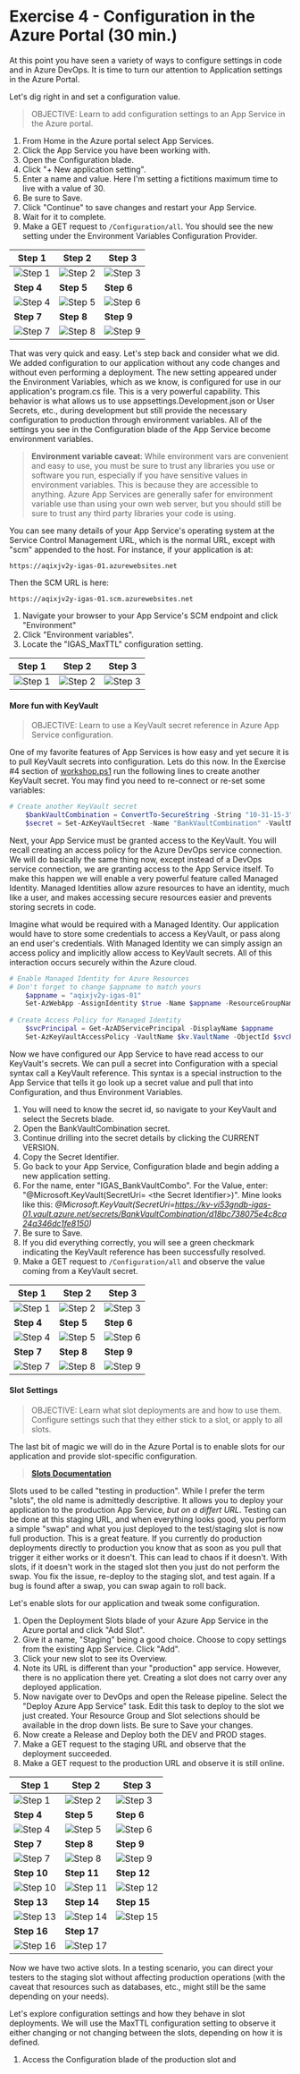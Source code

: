 # Exercise 4 - Configuration in the Azure Portal (30 min.)

At this point you have seen a variety of ways to configure settings in code and in Azure DevOps. It is time to turn our attention to Application settings in the Azure Portal.

Let's dig right in and set a configuration value.

> OBJECTIVE: Learn to add configuration settings to an App Service in the Azure portal.

1. From Home in the Azure portal select App Services.
1. Click the App Service you have been working with.
1. Open the Configuration blade.
1. Click "+ New application setting".
1. Enter a name and value. Here I'm setting a fictitions maximum time to live with a value of 30.
1. Be sure to Save.
1. Click "Continue" to save changes and restart your App Service.
1. Wait for it to complete.
1. Make a GET request to `/Configuration/all`. You should see the new setting under the Environment Variables Configuration Provider. 


 | Step 1 | Step 2 | Step 3 | 
 | --- | --- | --- |
| ![Step 1](./img/portal_settings_1.png) | ![Step 2](./img/portal_settings_2.png) | ![Step 3](./img/portal_settings_3.png) |
 | **Step 4** | **Step 5** | **Step 6** | 
| ![Step 4](./img/portal_settings_4.png) | ![Step 5](./img/portal_settings_5.png) | ![Step 6](./img/portal_settings_6.png) |
 | **Step 7** | **Step 8** | **Step 9** | 
 | ![Step 7](./img/portal_settings_7.png) | ![Step 8](./img/portal_settings_8.png) | ![Step 9](./img/portal_settings_9.png) |

 That was very quick and easy. Let's step back and consider what we did.
 We added configuration to our application without any code changes and without even performing a deployment. The new setting appeared under the Environment Variables, which as we know, is configured for use in our application's program.cs file. This is a very powerful capability. This behavior is what allows us to use appsettings.Development.json or User Secrets, etc., during development but still provide the necessary configuration to production through environment variables. All of the settings you see in the Configuration blade of the App Service become environment variables.

 > **Environment variable caveat**: While environment vars are convenient and easy to use, you must be sure to trust any libraries you use or software you run, especially if you have sensitive values in environment variables. This is because they are accessible to anything. Azure App Services are generally safer for environment variable use than using your own web server, but you should still be sure to trust any third party libraries your code is using.

 You can see many details of your App Service's operating system at the Service Control Management URL, which is the normal URL, except with "scm" appended to the host. For instance, if your application is at:

    https://aqixjv2y-igas-01.azurewebsites.net
Then the SCM URL is here:

    https://aqixjv2y-igas-01.scm.azurewebsites.net

1. Navigate your browser to your App Service's SCM endpoint and click "Environment"
1. Click "Environment variables".
1. Locate the "IGAS_MaxTTL" configuration setting.


  | Step 1 | Step 2 | Step 3 | 
 | --- | --- | --- |
| ![Step 1](./img/kudu_1.png) | ![Step 2](./img/kudu_2.png) | ![Step 3](./img/kudu_3.png) |

#### More fun with KeyVault

> OBJECTIVE: Learn to use a KeyVault secret reference in Azure App Service configuration.

One of my favorite features of App Services is how easy and yet secure it is to pull KeyVault secrets into configuration. Lets do this now. In the Exercise #4 section of [workshop.ps1](../scripts/workshop.ps1) run the following lines to create another KeyVault secret. You may find you need to re-connect or re-set some variables:

```Powershell
# Create another KeyVault secret
    $bankVaultCombination = ConvertTo-SecureString -String "10-31-15-3" -AsPlainText -Force
    $secret = Set-AzKeyVaultSecret -Name "BankVaultCombination" -VaultName $kv.VaultName -SecretValue $bankVaultCombination
```
Next, your App Service must be granted access to the KeyVault. You will recall creating an access policy for the Azure DevOps service connection. We will do basically the same thing now, except instead of a DevOps service connection, we are granting access to the App Service itself. To make this happen we will enable a very powerful feature called Managed Identity. Managed Identities allow azure resources to have an identity, much like a user, and makes accessing secure resources easier and prevents storing secrets in code. 

Imagine what would be required with a Managed Identity. Our application would have to store some credentials to access a KeyVault, or pass along an end user's credentials. With Managed Identity we can simply assign an access policy and implicitly allow access to KeyVault secrets. All of this interaction occurs securely within the Azure cloud.

```Powershell
# Enable Managed Identity for Azure Resources    
# Don't forget to change $appname to match yours
    $appname = "aqixjv2y-igas-01"
    Set-AzWebApp -AssignIdentity $true -Name $appname -ResourceGroupName $groupName 
    
# Create Access Policy for Managed Identity
    $svcPrincipal = Get-AzADServicePrincipal -DisplayName $appname
    Set-AzKeyVaultAccessPolicy -VaultName $kv.VaultName -ObjectId $svcPrincipal.Id -PermissionsToSecrets get, list 
```
Now we have configured our App Service to have read access to our KeyVault's secrets. We can pull a secret into Configuration with a special syntax call a KeyVault reference. This syntax is a special instruction to the App Service that tells it go look up a secret value and pull that into Configuration, and thus Environment Variables.

1. You will need to know the secret id, so navigate to your KeyVault and select the Secrets blade.
1. Open the BankVaultCombination secret.
1. Continue drilling into the secret details by clicking the CURRENT VERSION.
1. Copy the Secret Identifier.
1. Go back to your App Service, Configuration blade and begin adding a new application setting.
1. For the name, enter "IGAS_BankVaultCombo". For the Value, enter: "@Microsoft.KeyVault(SecretUri= \<the Secret Identifier>)". Mine looks like this: *@Microsoft.KeyVault(SecretUri=https://kv-vi53gndb-igas-01.vault.azure.net/secrets/BankVaultCombination/d18bc738075e4c8ca24a346dc1fe8150)*
1. Be sure to Save.
1. If you did everything correctly, you will see a green checkmark indicating the KeyVault reference has been successfully resolved.
1. Make a GET request to `/Configuration/all` and observe the value coming from a KeyVault secret.

 | Step 1 | Step 2 | Step 3 | 
 | --- | --- | --- |
| ![Step 1](./img/kv_ref_1.png) | ![Step 2](./img/kv_ref_2.png) | ![Step 3](./img/kv_ref_3.png) |
 | **Step 4** | **Step 5** | **Step 6** | 
| ![Step 4](./img/kv_ref_4.png) | ![Step 5](./img/kv_ref_5.png) | ![Step 6](./img/kv_ref_6.png) |
 | **Step 7** | **Step 8** | **Step 9** | 
| ![Step 7](./img/kv_ref_7.png) | ![Step 8](./img/kv_ref_8.png) | ![Step 9](./img/kv_ref_9.png) |

#### Slot Settings

> OBJECTIVE: Learn what slot deployments are and how to use them. Configure settings such that they either stick to a slot, or apply to all slots.

The last bit of magic we will do in the Azure Portal is to enable slots for our application and provide slot-specific configuration. 
> [**Slots Documentation**](https://docs.microsoft.com/en-us/azure/app-service/deploy-staging-slots)

Slots used to be called "testing in production". While I prefer the term "slots", the old name is admittedly descriptive. It allows you to deploy your application to the production App Service, *but on a differt URL*. Testing can be done at this staging URL, and when everything looks good, you perform a simple "swap" and what you just deployed to the test/staging slot is now full production. This is a great feature. If you currently do production deployments directly to production you know that as soon as you pull that trigger it either works or it doesn't. This can lead to chaos if it doesn't. With slots, if it doesn't work in the staged slot then you just do not perform the swap. You fix the issue, re-deploy to the staging slot, and test again. If a bug is found after a swap, you can swap again to roll back.

Let's enable slots for our application and tweak some configuration.

1. Open the Deployment Slots blade of your Azure App Service in the Azure portal and click "Add Slot".
1. Give it a name, "Staging" being a good choice. Choose to copy settings from the existing App Service. Click "Add".
1. Click your new slot to see its Overview.
1. Note its URL is different than your "production" app service. However, there is no application there yet. Creating a slot does not carry over any deployed application. 
1. Now navigate over to DevOps and open the Release pipeline. Select the "Deploy Azure App Service" task. Edit this task to deploy to the slot we just created. Your Resource Group and Slot selections should be available in the drop down lists. Be sure to Save your changes.
1. Now create a Release and Deploy both the DEV and PROD stages.
1. Make a GET request to the staging URL and observe that the deployment succeeded.
1. Make a GET request to the production URL and observe it is still online.

 | Step 1 | Step 2 | Step 3 | 
 | --- | --- | --- |
| ![Step 1](./img/slot_1.png) | ![Step 2](./img/slot_2.png) | ![Step 3](./img/slot_3.png) |
 | **Step 4** | **Step 5** | **Step 6** | 
| ![Step 4](./img/slot_4.png) | ![Step 5](./img/slot_5.png) | ![Step 6](./img/slot_6.png) |
 | **Step 7** | **Step 8** | **Step 9** | 
| ![Step 7](./img/slot_7.png) | ![Step 8](./img/slot_8.png) | ![Step 9](./img/slot_9.png) |
 | **Step 10** | **Step 11** | **Step 12** | 
| ![Step 10](./img/slot_10.png) | ![Step 11](./img/slot_11.png) | ![Step 12](./img/slot_12.png) |
 | **Step 13** | **Step 14** | **Step 15** | 
| ![Step 13](./img/slot_13.png) | ![Step 14](./img/slot_14.png) | ![Step 15](./img/slot_15.png) |
 | **Step 16** | **Step 17** | | 
| ![Step 16](./img/slot_16.png) | ![Step 17](./img/slot_17.png) |  |

Now we have two active slots. In a testing scenario, you can direct your testers to the staging slot without affecting production operations (with the caveat that resources such as databases, etc., might still be the same depending on your needs).

Let's explore configuration settings and how they behave in slot deployments. We will use the MaxTTL configuration setting to observe it either changing or not changing between the slots, depending on how it is defined.

1. Access the Configuration blade of the production slot and